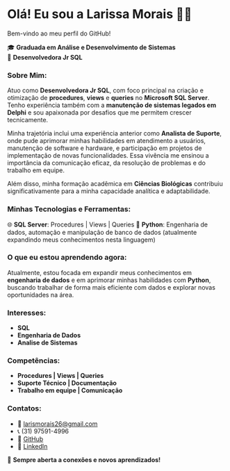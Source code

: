 # Olá! Eu sou a Larissa Morais 👩‍💻

Bem-vindo ao meu perfil do GitHub!

🎓 **Graduada em Análise e Desenvolvimento de Sistemas**  
💼 **Desenvolvedora Jr SQL** 

### Sobre Mim:
Atuo como **Desenvolvedora Jr SQL**, com foco principal na criação e otimização de **procedures**, **views** e **queries** no **Microsoft SQL Server**. Tenho experiência também com 
a **manutenção de sistemas legados em Delphi** e sou apaixonada por desafios que me permitem crescer tecnicamente.

Minha trajetória inclui uma experiência anterior como **Analista de Suporte**, onde pude aprimorar minhas habilidades em atendimento a usuários, manutenção de software e hardware, 
e participação em projetos de implementação de novas funcionalidades. Essa vivência me ensinou a importância da comunicação eficaz, da resolução de problemas e do trabalho em equipe.

Além disso, minha formação acadêmica em **Ciências Biológicas** contribuiu significativamente para a minha capacidade analítica e adaptabilidade.

### Minhas Tecnologias e Ferramentas:
🌐 **SQL Server**: Procedures | Views | Queries
🐍 **Python**: Engenharia de dados, automação e manipulação de banco de dados (atualmente expandindo meus conhecimentos nesta linguagem)

### O que eu estou aprendendo agora:
Atualmente, estou focada em expandir meus conhecimentos em **engenharia de dados** e em aprimorar minhas habilidades com **Python**, 
buscando trabalhar de forma mais eficiente com dados e explorar novas oportunidades na área.

### Interesses:
- **SQL**
- **Engenharia de Dados**
- **Analise de Sistemas**

### Competências:
- **Procedures | Views | Queries**
- **Suporte Técnico | Documentação**
- **Trabalho em equipe | Comunicação**

### Contatos:
- 📧 [larismorais26@gmail.com](mailto:larismorais26@gmail.com)
- 📞 (31) 97591-4996
- 🔗 [GitHub](https://github.com/LarisMorais)
- 🔗 [LinkedIn](https://www.linkedin.com/in/larissamorais/)

🔹 **Sempre aberta a conexões e novos aprendizados!**
